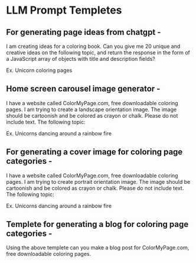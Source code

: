 # LLM Prompt Templetes

## For generating page ideas from chatgpt -

I am creating ideas for a coloring book. Can you give me 20 unique and creative ideas on the following topic, and return the response in the form of a JavaScript array of objects with title and description fields?

Ex. Unicorn coloring pages

## Home screen carousel image generator -

I have a website called ColorMyPage.com, free downloadable coloring pages. I am trying to create a landscape orientation image. The image should be cartoonish and be colored as crayon or chalk. Please do not include text. The following topic: 

Ex. Unicorns dancing around a rainbow fire

## For generating a cover image for coloring page categories -

I have a website called ColorMyPage.com, free downloadable coloring pages. I am trying to create portrait orientation image. The image should be cartoonish and be colored as crayon or chalk. Please do not include text. The following topic: 

Ex. Unicorns dancing around a rainbow fire

## Templete for generating a blog for coloring page categories -



Using the above templete can you make a blog post for ColorMyPage.com, free downloadable coloring pages.
